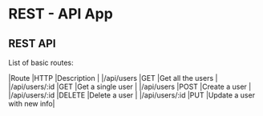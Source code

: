 # REST - API App

## REST API

List of basic routes:

|Route          |HTTP   |Description                |
|/api/users     |GET    |Get all the users          |
|/api/users/:id |GET    |Get a single user          |
|/api/users     |POST   |Create a user              |
|/api/users/:id |DELETE |Delete a user              |
|/api/users/:id |PUT    |Update a user with new info|
